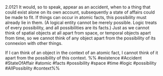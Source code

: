 2.0121 It would, so to speak, appear as an accident, when to a thing that could exist alone on its own account, subsequently a state of affairs could be made to fit.
If things can occur in atomic facts, this possibility must already lie in them. (A logical entity cannot be merely possible. Logic treats of every possibility, and all possibilities are its facts.)
Just as we cannot think of spatial objects at all apart from space, or temporal objects apart from time, so we cannot think of any object apart from the possibility of its connexion with other things.

If I can think of an object in the context of an atomic fact, I cannot think of it apart from the possibility of this context.
%%
#existence #Accident #StateOfAffair #atomic #facts  #possibility #space #time #logic #possibility #AllPossiblity #context%%